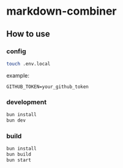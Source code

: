 # markdown-combiner

## How to use

### config

```bash
touch .env.local
```

example:

```
GITHUB_TOKEN=your_github_token
```

### development

```bash
bun install
bun dev
```

### build

```bash
bun install
bun build
bun start
```
